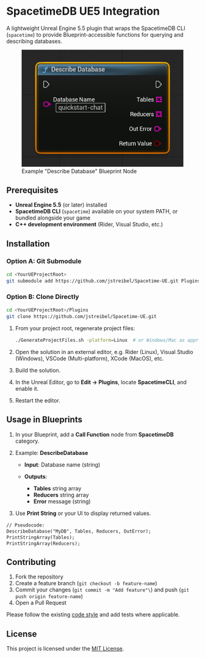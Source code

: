 # SpacetimeDB UE5 Integration

A lightweight Unreal Engine 5.5 plugin that wraps the SpacetimeDB CLI (`spacetime`) to provide Blueprint-accessible functions for querying and describing databases.

<figure>
    <img src="Resources/Spacetime-DescribeDatabase-Unreal-Node.png">
    <figcaption> Example "Describe Database" Blueprint Node </figcaption>
</figure>

## Prerequisites

* **Unreal Engine 5.5** (or later) installed
* **SpacetimeDB CLI** (`spacetime`) available on your system PATH, or bundled alongside your game
* **C++ development environment** (Rider, Visual Studio, etc.)

## Installation

### Option A: Git Submodule

```bash
cd <YourUEProjectRoot>
git submodule add https://github.com/jstreibel/Spacetime-UE.git Plugins/Spacetime-UE
```

### Option B: Clone Directly

```bash
cd <YourUEProjectRoot>/Plugins
git clone https://github.com/jstreibel/Spacetime-UE.git
```

1. From your project root, regenerate project files:

   ```bash
   ./GenerateProjectFiles.sh -platform=Linux  # or Windows/Mac as appropriate
   ```
2. Open the solution in an external editor, e.g. Rider (Linux), Visual Studio (Windows), VSCode (Multi-platform), XCode (MacOS), etc.
3. Build the solution.
4. In the Unreal Editor, go to **Edit → Plugins**, locate **SpacetimeCLI**, and enable it.
5. Restart the editor.

## Usage in Blueprints

1. In your Blueprint, add a **Call Function** node from **SpacetimeDB** category.
2. Example: **DescribeDatabase**

    * **Input**: Database name (string)
    * **Outputs**:

        * **Tables** string array
        * **Reducers** string array
        * **Error** message (string)
3. Use **Print String** or your UI to display returned values.

```blueprint
// Pseudocode:
DescribeDatabase("MyDB", Tables, Reducers, OutError);
PrintStringArray(Tables);
PrintStringArray(Reducers);
```

<!-- ## Versioning & Releases

We use [Semantic Versioning](https://semver.org/):

* **Major** versions introduce breaking changes
* **Minor** versions add functionality in a backward-compatible manner
* **Patch** versions make backward-compatible bug fixes

Tag releases on GitHub as `v<MAJOR>.<MINOR>.<PATCH>` and include a changelog in the release notes.-->

## Contributing

1. Fork the repository
2. Create a feature branch (`git checkout -b feature-name`)
3. Commit your changes (`git commit -m "Add feature"\`) and push (`git push origin feature-name`)
4. Open a Pull Request

Please follow the existing [code style](https://dev.epicgames.com/documentation/en-us/unreal-engine/epic-cplusplus-coding-standard-for-unreal-engine) and add tests where applicable.

## License

This project is licensed under the [MIT License](LICENSE).
